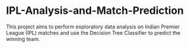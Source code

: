 # IPL-Analysis-and-Match-Prediction
This project aims to perform exploratory data analysis on Indian Premier League (IPL) matches and use the Decision Tree Classifier to predict the winning team.
